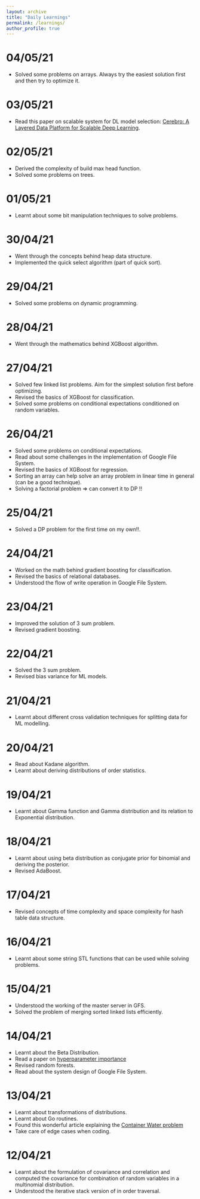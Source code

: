 ```yaml
---
layout: archive
title: "Daily Learnings"
permalink: /learnings/
author_profile: true
---
```

# 04/05/21
* Solved some problems on arrays. Always try the easiest solution first and then try to optimize it.
# 03/05/21
* Read this paper on scalable system for DL model selection: [Cerebro: A Layered Data Platform for Scalable Deep Learning](https://adalabucsd.github.io/papers/2021_Cerebro_CIDR.pdf).
# 02/05/21
* Derived the complexity of build max head function.
* Solved some problems on trees.
# 01/05/21
* Learnt about some bit manipulation techniques to solve problems.
# 30/04/21
* Went through the concepts behind heap data structure.
* Implemented the quick select algorithm (part of quick sort).
# 29/04/21
* Solved some problems on dynamic programming.
# 28/04/21
* Went through the mathematics behind XGBoost algorithm.
# 27/04/21
* Solved few linked list problems. Aim for the simplest solution first before optimizing.
* Revised the basics of XGBoost for classification.
* Solved some problems on conditional expectations conditioned on random variables. 

# 26/04/21
* Solved some problems on conditional expectations.
* Read about some challenges in the implementation of Google File System.
* Revised the basics of XGBoost for regression.
* Sorting an array can help solve an array problem in linear time in general (can be a good technique).
* Solving a factorial problem => can convert it to DP !!

# 25/04/21
* Solved a DP problem for the first time on my own!!.

# 24/04/21
* Worked on the math behind gradient boosting for classification.
* Revised the basics of relational databases.
* Understood the flow of write operation in Google File System.

# 23/04/21
* Improved the solution of 3 sum problem.
* Revised gradient boosting.

# 22/04/21
* Solved the 3 sum problem.
* Revised bias variance for ML models. 

# 21/04/21
* Learnt about different cross validation techniques for splitting data for ML modelling.

# 20/04/21
* Read about Kadane algorithm.
* Learnt about deriving distributions of order statistics.

# 19/04/21
* Learnt about Gamma function and Gamma distribution and its relation to Exponential distribution.

# 18/04/21
* Learnt about using beta distribution as conjugate prior for binomial and deriving the posterior.
* Revised AdaBoost.

# 17/04/21
* Revised concepts of time complexity and space complexity for hash table data structure.

# 16/04/21
* Learnt about some string STL functions that can be used while solving problems.

# 15/04/21
* Understood the working of the master server in GFS.
* Solved the problem of merging sorted linked lists efficiently.

# 14/04/21
* Learnt about the Beta Distribution.
* Read a paper on [hyperparameter importance](http://proceedings.mlr.press/v32/hutter14.html)
* Revised random forests.
* Read about the system design of Google File System.

# 13/04/21
* Learnt about transformations of distributions.
* Learnt about Go routines.
* Found this wonderful article explaining the [Container Water problem](https://leimao.github.io/blog/Proof-Container-With-Most-Water-Problem/)
* Take care of edge cases when coding.


# 12/04/21
* Learnt about the formulation of covariance and correlation and computed the covariance for combination of random variables in a multinomial distribution.
* Understood the iterative stack version of in order traversal.